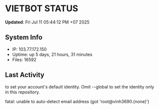 # VIETBOT STATUS
**Updated**: Fri Jul 11 05:44:12 PM +07 2025

## System Info
- IP: 103.77.172.150
- Uptime: up 5 days, 21 hours, 31 minutes
- Files: 16592

## Last Activity

to set your account's default identity.
Omit --global to set the identity only in this repository.

fatal: unable to auto-detect email address (got 'root@vinh3690.(none)')
